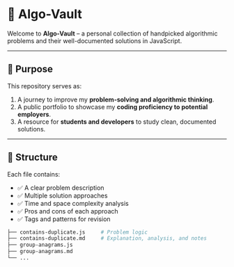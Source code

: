 # 🧠 Algo-Vault

Welcome to **Algo-Vault** – a personal collection of handpicked algorithmic problems and their well-documented solutions in JavaScript.

---

## 🎯 Purpose

This repository serves as:

1. A journey to improve my **problem-solving and algorithmic thinking**.
2. A public portfolio to showcase my **coding proficiency to potential employers**.
3. A resource for **students and developers** to study clean, documented solutions.

---

## 📁 Structure

Each file contains:

- ✅ A clear problem description
- ✅ Multiple solution approaches
- ✅ Time and space complexity analysis
- ✅ Pros and cons of each approach
- ✅ Tags and patterns for revision

```bash
├── contains-duplicate.js     # Problem logic
├── contains-duplicate.md     # Explanation, analysis, and notes
├── group-anagrams.js
├── group-anagrams.md
└── ...
